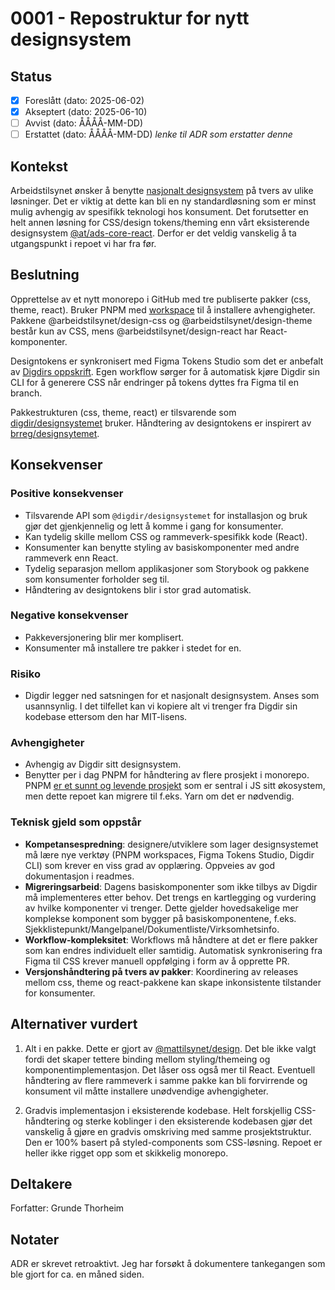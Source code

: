 # 0001 - Repostruktur for nytt designsystem

## Status

- [x] Foreslått (dato: 2025-06-02)
- [X] Akseptert (dato: 2025-06-10)
- [ ] Avvist (dato: ÅÅÅÅ-MM-DD)
- [ ] Erstattet (dato: ÅÅÅÅ-MM-DD) _lenke til ADR som erstatter denne_

## Kontekst

Arbeidstilsynet ønsker å benytte [nasjonalt designsystem](designsystemet.no) på tvers av ulike løsninger. Det er viktig at dette kan bli en ny standardløsning som er minst mulig avhengig av spesifikk teknologi hos konsument. Det forutsetter en helt annen løsning for CSS/design tokens/theming enn vårt eksisterende designsystem [@at/ads-core-react](https://dev.azure.com/Atil-utvikling/Produkter%20og%20tjenester/_git/designsystem-web). Derfor er det veldig vanskelig å ta utgangspunkt i repoet vi har fra før.

## Beslutning

Opprettelse av et nytt monorepo i GitHub med tre publiserte pakker (css, theme, react). Bruker PNPM med [workspace](https://pnpm.io/workspaces) til å installere avhengigheter. Pakkene @arbeidstilsynet/design-css og @arbeidstilsynet/design-theme består kun av CSS, mens @arbeidstilsynet/design-react har React-komponenter.

Designtokens er synkronisert med Figma Tokens Studio som det er anbefalt av [Digdirs oppskrift](https://www.designsystemet.no/grunnleggende/for-designere/eget-tema#alternativ-2-med-kobling). Egen workflow sørger for å automatisk kjøre Digdir sin CLI for å generere CSS når endringer på tokens dyttes fra Figma til en branch.

Pakkestrukturen (css, theme, react) er tilsvarende som [digdir/designsystemet](https://github.com/digdir/designsystemet) bruker. Håndtering av designtokens er inspirert av [brreg/designsytemet](https://github.com/brreg/designsystemet).

## Konsekvenser

### Positive konsekvenser

- Tilsvarende API som `@digdir/designsystemet` for installasjon og bruk gjør det gjenkjennelig og lett å komme i gang for konsumenter.
- Kan tydelig skille mellom CSS og rammeverk-spesifikk kode (React).
- Konsumenter kan benytte styling av basiskomponenter med andre rammeverk enn React.
- Tydelig separasjon mellom applikasjoner som Storybook og pakkene som konsumenter forholder seg til.
- Håndtering av designtokens blir i stor grad automatisk.

### Negative konsekvenser

- Pakkeversjonering blir mer komplisert.
- Konsumenter må installere tre pakker i stedet for en.

### Risiko

- Digdir legger ned satsningen for et nasjonalt designsystem. Anses som usannsynlig. I det tilfellet kan vi kopiere alt vi trenger fra Digdir sin kodebase ettersom den har MIT-lisens.

### Avhengigheter

- Avhengig av Digdir sitt designsystem.
- Benytter per i dag PNPM for håndtering av flere prosjekt i monorepo. PNPM [er et sunnt og levende prosjekt](https://snyk.io/advisor/npm-package/pnpm) som er sentral i JS sitt økosystem, men dette repoet kan migrere til f.eks. Yarn om det er nødvendig.

### Teknisk gjeld som oppstår

- **Kompetansespredning**: designere/utviklere som lager designsystemet må lære nye verktøy (PNPM workspaces, Figma Tokens Studio, Digdir CLI) som krever en viss grad av opplæring. Oppveies av god dokumentasjon i readmes.
- **Migreringsarbeid**: Dagens basiskomponenter som ikke tilbys av Digdir må implementeres etter behov. Det trengs en kartlegging og vurdering av hvilke komponenter vi trenger. Dette gjelder hovedsakelige mer komplekse komponent som bygger på basiskomponentene, f.eks. Sjekklistepunkt/Mangelpanel/Dokumentliste/Virksomhetsinfo.
- **Workflow-kompleksitet**: Workflows må håndtere at det er flere pakker som kan endres individuelt eller samtidig. Automatisk synkronisering fra Figma til CSS krever manuell oppfølging i form av å opprette PR.
- **Versjonshåndtering på tvers av pakker**: Koordinering av releases mellom css, theme og react-pakkene kan skape inkonsistente tilstander for konsumenter.

## Alternativer vurdert

1. Alt i en pakke.
   Dette er gjort av [@mattilsynet/design](https://github.com/Mattilsynet/design). Det ble ikke valgt fordi det skaper tettere binding mellom styling/themeing og komponentimplementasjon. Det låser oss også mer til React. Eventuell håndtering av flere rammeverk i samme pakke kan bli forvirrende og konsument vil måtte installere unødvendige avhengigheter.

2. Gradvis implementasjon i eksisterende kodebase.
   Helt forskjellig CSS-håndtering og sterke koblinger i den eksisterende kodebasen gjør det vanskelig å gjøre en gradvis omskriving med samme prosjektstruktur. Den er 100% basert på styled-components som CSS-løsning. Repoet er heller ikke rigget opp som et skikkelig monorepo.

## Deltakere

Forfatter: Grunde Thorheim

## Notater

ADR er skrevet retroaktivt. Jeg har forsøkt å dokumentere tankegangen som ble gjort for ca. en måned siden.
